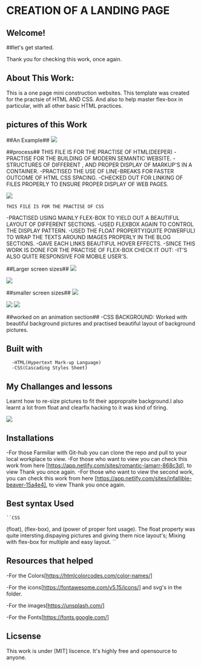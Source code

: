  # CREATION OF A LANDING PAGE 

 ## Welcome!

 ##let's get started.

 Thank you for checking this work, once again.

 ## About This Work:
   This is a one page mini construction websites. This template was created for the practsie of HTML AND CSS. And also to help master flex-box in particular, with all other basic HTML practices.

## pictures of this Work
 ##An Example##
<img src="beauty/hike1.png">

 ##process##
      THIS FILE IS FOR THE PRACTISE OF HTML(DEEPER)
 -PRACTISE FOR THE BUILDING OF MODERN SEMANTIC WEBSITE.
 -STRUCTURES OF DIFFERENT , AND PROPER DISPLAY OF MARKUP'S IN A CONTAINER.
 -PRACTISED THE USE OF LINE-BREAKS FOR FASTER OUTCOME OF HTML CSS SPACING.
 -CHECKED OUT FOR LINKING OF FILES PROPERLY TO ENSURE PROPER DISPLAY OF WEB PAGES.

<img src="beauty2/cooler4.png">

    THIS FILE IS FOR THE PRACTISE OF CSS
 -PRACTISED USING MAINLY FLEX-BOX TO YIELD OUT A BEAUTIFUL LAYOUT OF DIFFERENT SECTIONS.
 -USED FLEXBOX AGAIN TO CONTROL THE DISPLAY PATTERN.
 -USED THE FLOAT PROPERTY(QUITE POWERFUL) TO WRAP THE TEXTS AROUND IMAGES PROPERLY IN THE BLOG SECTIONS.
 -GAVE EACH LINKS BEAUTIFUL HOVER EFFECTS.
 -SINCE THIS WORK IS DONE FOR THE PRACTISE OF FLEX-BOX CHECK IT OUT:
 -IT'S ALSO QUITE RESPONSIVE FOR MOBILE USER'S.

 ##Larger screen sizes##
<img src="beauty2/cooler1.png">

<img src="beauty2/cooler7.png">

 ##smaller screen sizes##
<img src="beauty2/cooler2.png">

<img src="beauty2/cooler3.png">

<img src="beauty2/cooler7.png">


##worked on an animation section##
-CSS BACKGROUND: Worked with beautiful background pictures and practised beautiful layout of background pictures.

  ## Built with         
      -HTML(Hypertext Mark-up Language)
      -CSS(Cascading Styles Sheet)

  ## My Challanges and lessons
   Learnt how to re-size pictures to fit their appropraite background.I also learnt a lot from float and clearfix hacking to it was kind of tiring.
   
 <img src="beauty/hike2.png">

   ## Installations
   -For those Farmiliar with Git-hub you can clone the repo and pull to your local workplace to view.
   -For those who want to view you can check this work from here [https://app.netlify.com/sites/romantic-lamarr-868c3d], to view Thank you once again.
    -For those who want to view the second work, you can check this work from here [https://app.netlify.com/sites/infallible-beaver-15a4e4], to view Thank you once again.


   ## Best syntax Used

    ``CSS
   (float), (flex-box), and (power of proper font usage).
 The float property was quite intersting.dispaying pictures and giving them nice layout's; Mixing with flex-box for multiple and easy layout.
   ``

   ## Resources that helped ##
   -For the Colors[https://htmlcolorcodes.com/color-names/]

   -For the icons[https://fontawesome.com/v5.15/icons/] and svg's in the folder.

   -For the images[https://unsplash.com/]

   -For the Fonts[https://fonts.google.com/]




 ## Licsense 
   This work is under [MIT] liscence. It's highly free and opensource to anyone.
